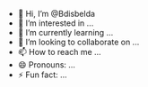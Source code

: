 - 👋 Hi, I’m @Bdisbelda
- 👀 I’m interested in ...
- 🌱 I’m currently learning ...
- 💞️ I’m looking to collaborate on ...
- 📫 How to reach me ...
- 😄 Pronouns: ...
- ⚡ Fun fact: ...

<!---
Bdisbelda/Bdisbelda is a ✨ special ✨ repository because its `README.md` (this file) appears on your GitHub profile.
You can click the Preview link to take a look at your changes.
--->
